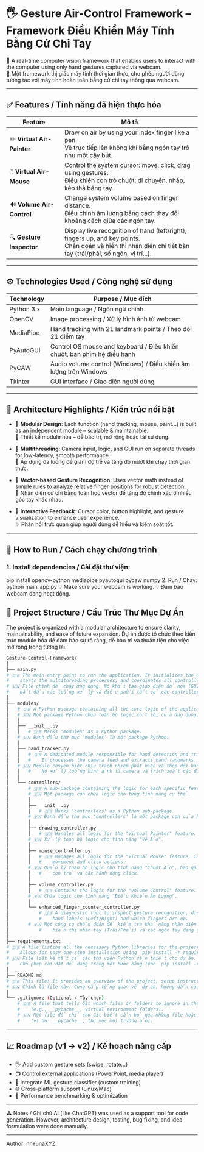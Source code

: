 # 🖐️ Gesture Air-Control Framework – Framework Điều Khiển Máy Tính Bằng Cử Chỉ Tay

🎯 A real-time computer vision framework that enables users to interact with the computer using only hand gestures captured via webcam.  
🎯 Một framework thị giác máy tính thời gian thực, cho phép người dùng tương tác với máy tính hoàn toàn bằng cử chỉ tay thông qua webcam.

---

## ✅ Features / Tính năng đã hiện thực hóa

| Feature | Mô tả |
|--------|------|
| ✏️ **Virtual Air-Painter** | Draw on air by using your index finger like a pen. <br> Vẽ trực tiếp lên không khí bằng ngón tay trỏ như một cây bút. |
| 🖱️ **Virtual Air-Mouse** | Control the system cursor: move, click, drag using gestures. <br> Điều khiển con trỏ chuột: di chuyển, nhấp, kéo thả bằng tay. |
| 🔊 **Volume Air-Control** | Change system volume based on finger distance. <br> Điều chỉnh âm lượng bằng cách thay đổi khoảng cách giữa các ngón tay. |
| 🔍 **Gesture Inspector** | Display live recognition of hand (left/right), fingers up, and key points. <br> Chẩn đoán và hiển thị nhận diện chi tiết bàn tay (trái/phải, số ngón, vị trí...). |

---

## ⚙️ Technologies Used / Công nghệ sử dụng

| Technology | Purpose / Mục đích |
|-----------|---------------------|
| Python 3.x | Main language / Ngôn ngữ chính |
| OpenCV | Image processing / Xử lý hình ảnh từ webcam |
| MediaPipe | Hand tracking with 21 landmark points / Theo dõi 21 điểm tay |
| PyAutoGUI | Control OS mouse and keyboard / Điều khiển chuột, bàn phím hệ điều hành |
| PyCAW | Audio volume control (Windows) / Điều khiển âm lượng trên Windows |
| Tkinter | GUI interface / Giao diện người dùng |

---

## 🧠 Architecture Highlights / Kiến trúc nổi bật

- 🧩 **Modular Design**: Each function (hand tracking, mouse, paint...) is built as an independent module – scalable & maintainable.  
  🎯 Thiết kế module hóa – dễ bảo trì, mở rộng hoặc tái sử dụng.
  
- 🔄 **Multithreading**: Camera input, logic, and GUI run on separate threads for low-latency, smooth performance.  
  🚀 Áp dụng đa luồng để giảm độ trễ và tăng độ mượt khi chạy thời gian thực.

- 📐 **Vector-based Gesture Recognition**: Uses vector math instead of simple rules to analyze relative finger positions for robust detection.  
  🧠 Nhận diện cử chỉ bằng toán học vector để tăng độ chính xác ở nhiều góc tay khác nhau.

- 🎨 **Interactive Feedback**: Cursor color, button highlight, and gesture visualization to enhance user experience.  
  ✨ Phản hồi trực quan giúp người dùng dễ hiểu và kiểm soát tốt.

---

## 🚀 How to Run / Cách chạy chương trình

### 1. Install dependencies / Cài đặt thư viện:
pip install opencv-python mediapipe pyautogui pycaw numpy
2. Run / Chạy: python main_app.py
💡 Make sure your webcam is working.
💡 Đảm bảo webcam đang hoạt động.
## 📂 Project Structure / Cấu Trúc Thư Mục Dự Án
The project is organized with a modular architecture to ensure clarity, maintainability, and ease of future expansion.
Dự án được tổ chức theo kiến trúc module hóa để đảm bảo sự rõ ràng, dễ bảo trì và thuận tiện cho việc mở rộng trong tương lai.
```bash
Gesture-Control-Framework/
│
├── main.py
# 🇬🇧 The main entry point to run the application. It initializes the GUI (Tkinter),
#    starts the multithreading processes, and coordinates all controllers.
# 🇻🇳 File chính để chạy ứng dụng. Nó khởi tạo giao diện đồ họa (GUI),
#    bắt đầu các luồng xử lý và điều phối tất cả các controller.
│
├── modules/
│   # 🇬🇧 A Python package containing all the core logic of the application.
│   # 🇻🇳 Một package Python chứa toàn bộ logic cốt lõi của ứng dụng.
│   │
│   ├── __init__.py
│   │   # 🇬🇧 Marks 'modules' as a Python package.
│   # 🇻🇳 Đánh dấu thư mục 'modules' là một package Python.
│   │
│   ├── hand_tracker.py
│   │   # 🇬🇧 A dedicated module responsible for hand detection and tracking using MediaPipe.
│   │   #    It processes the camera feed and extracts hand landmarks.
│   # 🇻🇳 Module chuyên biệt chịu trách nhiệm phát hiện và theo dõi bàn tay bằng MediaPipe.
│   │   #    Nó xử lý luồng hình ảnh từ camera và trích xuất các điểm mốc của bàn tay.
│   │
│   └── controllers/
│       # 🇬🇧 A sub-package containing the logic for each specific feature.
│       # 🇻🇳 Một package con chứa logic cho từng tính năng cụ thể.
│       │
│       ├── __init__.py
│       │   # 🇬🇧 Marks 'controllers' as a Python sub-package.
│       # 🇻🇳 Đánh dấu thư mục 'controllers' là một package con của Python.
│       │
│       ├── drawing_controller.py
│       │   # 🇬🇧 Handles all logic for the "Virtual Painter" feature.
│       # 🇻🇳 Xử lý toàn bộ logic cho tính năng "Vẽ Ảo".
│       │
│       ├── mouse_controller.py
│       │   # 🇬🇧 Manages all logic for the "Virtual Mouse" feature, including cursor
│       │   #    movement and click actions.
│       # 🇻🇳 Quản lý toàn bộ logic cho tính năng "Chuột Ảo", bao gồm di chuyển
│       │   #    con trỏ và các hành động click.
│       │
│       ├── volume_controller.py
│       │   # 🇬🇧 Contains the logic for the "Volume Control" feature.
│       # 🇻🇳 Chứa logic cho tính năng "Điều Khiển Âm Lượng".
│       │
│       └── enhanced_finger_counter_controller.py
│           # 🇬🇧 A diagnostic tool to inspect gesture recognition, displaying
│           #    hand labels (Left/Right) and which fingers are up.
│       # 🇻🇳 Một công cụ chẩn đoán để kiểm tra khả năng nhận diện cử chỉ,
│           #    hiển thị nhãn tay (Trái/Phải) và các ngón tay đang giơ.
│
├── requirements.txt
# 🇬🇧 A file listing all the necessary Python libraries for the project.
#    Allows for easy one-step installation using `pip install -r requirements.txt`.
# 🇻🇳 File liệt kê tất cả các thư viện Python cần thiết cho dự án.
#    Cho phép cài đặt dễ dàng trong một bước bằng lệnh `pip install -r requirements.txt`.
│
├── README.md
# 🇬🇧 This file! It provides an overview of the project, setup instructions, and usage guide.
# 🇻🇳 Chính là file này! Cung cấp tổng quan về dự án, hướng dẫn cài đặt và sử dụng.
│
└── .gitignore (Optional / Tùy chọn)
    # 🇬🇧 A file that tells Git which files or folders to ignore in the project
    #    (e.g., __pycache__, virtual environment folders).
    # 🇻🇳 Một file để chỉ cho Git biết cần bỏ qua những file hoặc thư mục nào
    #    (ví dụ: __pycache__, thư mục môi trường ảo).
```
---

## 📈 Roadmap (v1 → v2) / Kế hoạch nâng cấp
- 🖐️ Add custom gesture sets (swipe, rotate…)
- 📺 Control external applications (PowerPoint, media player)
- 🧠 Integrate ML gesture classifier (custom training)
- 🌐 Cross-platform support (Linux/Mac)
- 🧪 Performance benchmarking & optimization

---

⚠️ Notes / Ghi chú
AI (like ChatGPT) was used as a support tool for code generation. However, architecture design, testing, bug fixing, and idea formulation were done manually.

---

Author: nnYunaXYZ
